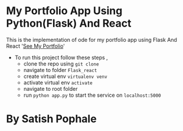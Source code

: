 # My Portfolio App Using Python(Flask) And React 


This is the implementation of ode for my portfolio app using Flask And React '[See My Portfolio](https://satishpop.herokuapp.com)'
- To run this project follow these steps , 
  - clone the repo using `git clone`
  - navigate to folder `Flask_react`
  - create virtual env `virtualenv venv`
  - activate virtual env `activate`
  - navigate to root folder
  - run `python app.py` to start the service on `localhost:5000`
  
  
# By Satish Pophale
    

